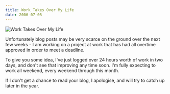 ```yaml
---
title: Work Takes Over My Life
date: 2006-07-05
---
```


![Work Takes Over My Life](https://source.unsplash.com/4v9Kk01mEbY/1600x900)

Unfortunately blog posts may be very scarce on the ground over the next few weeks - I am working on a project at work that has had all overtime approved in order to meet a deadline.

To give you some idea, I've just logged over 24 hours worth of work in two days, and don't see that improving any time soon. I'm fully expecting to work all weekend, every weekend through this month.

If I don't get a chance to read your blog, I apologise, and will try to catch up later in the year.